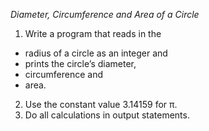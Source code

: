 *Diameter, Circumference and Area of a Circle*

1) Write a program that reads in the
  + radius of a circle as an integer and
  + prints the circle’s diameter,
  + circumference and
  + area.
2) Use the constant value 3.14159 for π.
3) Do all calculations in output statements.
